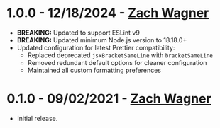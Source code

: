# 1.0.0 - 12/18/2024 - [Zach Wagner](mailto:zwagner86@gmail.com)
-   **BREAKING:** Updated to support ESLint v9
-   **BREAKING:** Updated minimum Node.js version to 18.18.0+
-   Updated configuration for latest Prettier compatibility:
    -   Replaced deprecated `jsxBracketSameLine` with `bracketSameLine`
    -   Removed redundant default options for cleaner configuration
    -   Maintained all custom formatting preferences

# 0.1.0 - 09/02/2021 - [Zach Wagner](mailto:zwagner86@gmail.com)
-   Initial release.
